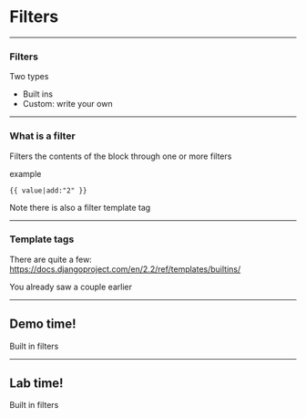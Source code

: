 # Filters

---
### Filters

Two types
- Built ins
- Custom: write your own

---
### What is a filter
Filters the contents of the block through one or more filters

example
```
{{ value|add:"2" }}
```

Note there is also a filter template tag

---
### Template tags

There are quite a few:
https://docs.djangoproject.com/en/2.2/ref/templates/builtins/

You already saw a couple earlier


---
<!-- .slide: data-background="url('images/demo.jpg')" data-background-size="cover" --> 
<!-- .slide: class="lab" -->
## Demo time!
Built in filters


---
<!-- .slide: data-background="url('images/demo.jpg')" data-background-size="cover" --> 
<!-- .slide: class="lab" -->
## Lab time!
Built in filters

